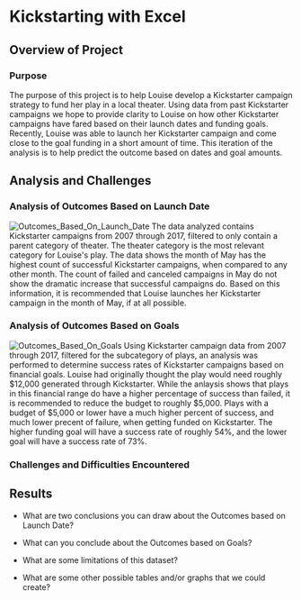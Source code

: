 # Kickstarting with Excel

## Overview of Project

### Purpose
The purpose of this project is to help Louise develop a Kickstarter campaign strategy to fund her play in a local theater. Using data from past Kickstarter campaigns we hope to provide clarity to Louise on how other Kickstarter campaigns have fared based on their launch dates and funding goals. Recently, Louise was able to launch her Kickstarter campaign and come close to the goal funding in a short amount of time. This iteration of the analysis is to help predict the outcome based on dates and goal amounts.

## Analysis and Challenges

### Analysis of Outcomes Based on Launch Date
![Outcomes_Based_On_Launch_Date](http://kickstarter-analysis/assets/images/Theater_Outcomes_vs_Launch.png)
The data analyzed contains Kickstarter campaigns from 2007 through 2017, filtered to only contain a parent category of theater. The theater category is the most relevant category for Louise's play. The data shows the month of May has the highest count of successful Kickstarter campaigns, when compared to any other month. The count of failed and canceled campaigns in May do not show the dramatic increase that successful campaigns do. Based on this information, it is recommended that Louise launches her Kickstarter campaign in the month of May, if at all possible.

### Analysis of Outcomes Based on Goals
![Outcomes_Based_On_Goals](http://kickstarter-analysis/assets/images/Outcomes_vs_Goals.png)
Using Kickstarter campaign data from 2007 through 2017, filtered for the subcategory of plays, an analysis was performed to determine success rates of Kickstarter campaigns based on financial goals. Louise had originally thought the play would need roughly $12,000 generated through Kickstarter. While the anlaysis shows that plays in this financial range do have a higher percentage of success than failed, it is recommended to reduce the budget to roughly $5,000. Plays with a budget of $5,000 or lower have a much higher percent of success, and much lower precent of failure, when getting funded on Kickstarter. The higher funding goal will have a success rate of roughly 54%, and the lower goal will have a success rate of 73%.
### Challenges and Difficulties Encountered

## Results

- What are two conclusions you can draw about the Outcomes based on Launch Date?

- What can you conclude about the Outcomes based on Goals?

- What are some limitations of this dataset?

- What are some other possible tables and/or graphs that we could create?
